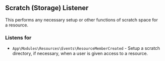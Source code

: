 ## Scratch (Storage) Listener

This performs any necessary setup or other functions of scratch space for a resource.

### Listens for

* `App\Modules\Resources\Events\ResourceMemberCreated` - Setup a scratch directory, if necessary, when a user is given access to a resource.
